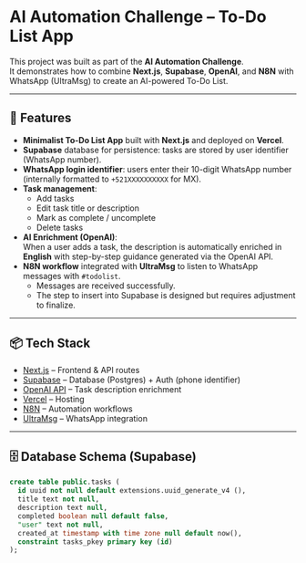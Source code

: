 
# AI Automation Challenge – To-Do List App

This project was built as part of the **AI Automation Challenge**.  
It demonstrates how to combine **Next.js**, **Supabase**, **OpenAI**, and **N8N** with WhatsApp (UltraMsg) to create an AI-powered To-Do List.

---

## 🚀 Features

- **Minimalist To-Do List App** built with **Next.js** and deployed on **Vercel**.  
- **Supabase** database for persistence: tasks are stored by user identifier (WhatsApp number).  
- **WhatsApp login identifier**: users enter their 10-digit WhatsApp number (internally formatted to `+521XXXXXXXXXX` for MX).  
- **Task management**:
  - Add tasks  
  - Edit task title or description  
  - Mark as complete / uncomplete  
  - Delete tasks  
- **AI Enrichment (OpenAI)**:  
  When a user adds a task, the description is automatically enriched in **English** with step-by-step guidance generated via the OpenAI API.  
- **N8N workflow** integrated with **UltraMsg** to listen to WhatsApp messages with `#todolist`.  
  - Messages are received successfully.  
  - The step to insert into Supabase is designed but requires adjustment to finalize.  

---

## 📦 Tech Stack

- [Next.js](https://nextjs.org/) – Frontend & API routes  
- [Supabase](https://supabase.com/) – Database (Postgres) + Auth (phone identifier)  
- [OpenAI API](https://platform.openai.com/) – Task description enrichment  
- [Vercel](https://vercel.com/) – Hosting  
- [N8N](https://n8n.io/) – Automation workflows  
- [UltraMsg](https://ultramsg.com/) – WhatsApp integration  

---

## 🗄️ Database Schema (Supabase)

```sql
create table public.tasks (
  id uuid not null default extensions.uuid_generate_v4 (),
  title text not null,
  description text null,
  completed boolean null default false,
  "user" text not null,
  created_at timestamp with time zone null default now(),
  constraint tasks_pkey primary key (id)
);
